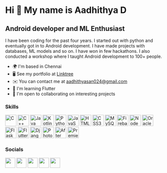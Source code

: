 Hi 👋 My name is Aadhithya D
============================

Android developer and ML Enthusiast
-----------------------------------

I have been coding for the past four years. I started out with python and eventually got in to Android development. I have made projects with databases, ML models and so on. I have won in few hackathons. I also conducted a workshop where I taught Android development to 100+ people.

* 🌍  I'm based in Chennai
* 🖥️  See my portfolio at [Linktree](http://inktr.ee/aadhithya.d)
* ✉️  You can contact me at [aadhithyasan024@gmail.com](mailto:aadhithyasan024@gmail.com)
* 🧠  I'm learning Flutter
* 🤝  I'm open to collaborating on interesting projects

### Skills


<p align="left">
<a href="https://justpaste.it/redirect/bmv39/https%3A%2F%2Fdocs.microsoft.com%2Fen-us%2Fcpp%2F%3Fview%3Dmsvc-170" target="_blank" rel="nofollow"><img src="https://raw.githubusercontent.com/danielcranney/readme-generator/main/public/icons/skills/c-colored.svg" width="36" height="36" alt="C" /></a>
<a href="https://justpaste.it/redirect/bmv39/https%3A%2F%2Fdocs.microsoft.com%2Fen-us%2Fcpp%2F%3Fview%3Dmsvc-170" target="_blank" rel="nofollow"><img src="https://raw.githubusercontent.com/danielcranney/readme-generator/main/public/icons/skills/cplusplus-colored.svg" width="36" height="36" alt="C++" /></a>
<a href="https://justpaste.it/redirect/bmv39/https%3A%2F%2Fwww.oracle.com%2Fjava%2F" target="_blank" rel="nofollow"><img src="https://raw.githubusercontent.com/danielcranney/readme-generator/main/public/icons/skills/java-colored.svg" width="36" height="36" alt="Java" /></a>
<a href="https://justpaste.it/redirect/bmv39/https%3A%2F%2Fkotlinlang.org%2F" target="_blank" rel="nofollow"><img src="https://raw.githubusercontent.com/danielcranney/readme-generator/main/public/icons/skills/kotlin-colored.svg" width="36" height="36" alt="Kotlin" /></a>
<a href="https://justpaste.it/redirect/bmv39/https%3A%2F%2Fwww.python.org%2F" target="_blank" rel="nofollow"><img src="https://raw.githubusercontent.com/danielcranney/readme-generator/main/public/icons/skills/python-colored.svg" width="36" height="36" alt="Python" /></a>
<a href="https://justpaste.it/redirect/bmv39/https%3A%2F%2Fdeveloper.mozilla.org%2Fen-US%2Fdocs%2FWeb%2FJavaScript" target="_blank" rel="nofollow"><img src="https://raw.githubusercontent.com/danielcranney/readme-generator/main/public/icons/skills/javascript-colored.svg" width="36" height="36" alt="JavaScript" /></a>
<a href="https://justpaste.it/redirect/bmv39/https%3A%2F%2Fdeveloper.mozilla.org%2Fen-US%2Fdocs%2FGlossary%2FHTML5" target="_blank" rel="nofollow"><img src="https://raw.githubusercontent.com/danielcranney/readme-generator/main/public/icons/skills/html5-colored.svg" width="36" height="36" alt="HTML5" /></a>
<a href="https://justpaste.it/redirect/bmv39/https%3A%2F%2Fwww.w3.org%2FTR%2FCSS%2F%23css" target="_blank" rel="nofollow"><img src="https://raw.githubusercontent.com/danielcranney/readme-generator/main/public/icons/skills/css3-colored.svg" width="36" height="36" alt="CSS3" /></a>
<a href="https://justpaste.it/redirect/bmv39/https%3A%2F%2Fwww.mysql.com%2F" target="_blank" rel="nofollow"><img src="https://raw.githubusercontent.com/danielcranney/readme-generator/main/public/icons/skills/mysql-colored.svg" width="36" height="36" alt="MySQL" /></a>
<a href="https://justpaste.it/redirect/bmv39/https%3A%2F%2Ffirebase.google.com%2F" target="_blank" rel="nofollow"><img src="https://raw.githubusercontent.com/danielcranney/readme-generator/main/public/icons/skills/firebase-colored.svg" width="36" height="36" alt="Firebase" /></a>
<a href="https://justpaste.it/redirect/bmv39/https%3A%2F%2Fnodejs.org%2Fen%2F" target="_blank" rel="nofollow"><img src="https://raw.githubusercontent.com/danielcranney/readme-generator/main/public/icons/skills/nodejs-colored.svg" width="36" height="36" alt="NodeJS" /></a>
<a href="https://justpaste.it/redirect/bmv39/https%3A%2F%2Fwww.oracle.com%2Fuk%2Findex.html" target="_blank" rel="nofollow"><img src="https://raw.githubusercontent.com/danielcranney/readme-generator/main/public/icons/skills/oracle-colored.svg" width="36" height="36" alt="Oracle" /></a>
<a href="https://justpaste.it/redirect/bmv39/https%3A%2F%2Fflask.palletsprojects.com%2Fen%2F2.0.x%2F" target="_blank" rel="nofollow"><img src="https://raw.githubusercontent.com/danielcranney/readme-generator/main/public/icons/skills/flask-colored-dark.svg" width="36" height="36" alt="Flask" /></a>
<a href="https://justpaste.it/redirect/bmv39/https%3A%2F%2Fflutter.dev%2F" target="_blank" rel="nofollow"><img src="https://raw.githubusercontent.com/danielcranney/readme-generator/main/public/icons/skills/flutter-colored.svg" width="36" height="36" alt="Flutter" /></a>
<a href="https://justpaste.it/redirect/bmv39/https%3A%2F%2Fwww.djangoproject.com%2F" target="_blank" rel="nofollow"><img src="https://raw.githubusercontent.com/danielcranney/readme-generator/main/public/icons/skills/django-colored-dark.svg" width="36" height="36" alt="Django" /></a>
<a href="https://justpaste.it/redirect/bmv39/https%3A%2F%2Fwww.adobe.com%2Fuk%2Fproducts%2Fphotoshop.html" target="_blank" rel="nofollow"><img src="https://raw.githubusercontent.com/danielcranney/readme-generator/main/public/icons/skills/photoshop-colored-dark.svg" width="36" height="36" alt="Photoshop" /></a>
<a href="https://justpaste.it/redirect/bmv39/https%3A%2F%2Fwww.adobe.com%2Fuk%2Fproducts%2Faftereffects.html" target="_blank" rel="nofollow"><img src="https://raw.githubusercontent.com/danielcranney/readme-generator/main/public/icons/skills/aftereffects-colored-dark.svg" width="36" height="36" alt="After Effects" /></a>
<a href="https://justpaste.it/redirect/bmv39/https%3A%2F%2Fwww.adobe.com%2Fuk%2Fproducts%2Fpremiere.html" target="_blank" rel="nofollow"><img src="https://raw.githubusercontent.com/danielcranney/readme-generator/main/public/icons/skills/premierepro-colored-dark.svg" width="36" height="36" alt="Premiere Pro" /></a>
</p>


### Socials

<p align="left"> <a href="https://justpaste.it/redirect/bmv39/https%3A%2F%2Fwww.github.com%2FAadhithya-D" target="_blank" rel="nofollow"><img src="https://raw.githubusercontent.com/danielcranney/readme-generator/main/public/icons/socials/github.svg" width="32" height="32" /></a> <a href="https://justpaste.it/redirect/bmv39/https%3A%2F%2Faadhisblog.hashnode.dev" target="_blank" rel="nofollow"><img src="https://raw.githubusercontent.com/danielcranney/readme-generator/main/public/icons/socials/hashnode.svg" width="32" height="32" /></a> <a href="https://justpaste.it/redirect/bmv39/http%3A%2F%2Fwww.instagram.com%2Faadhithya.d_" target="_blank" rel="nofollow"><img src="https://raw.githubusercontent.com/danielcranney/readme-generator/main/public/icons/socials/instagram.svg" width="32" height="32" /></a> <a href="https://justpaste.it/redirect/bmv39/https%3A%2F%2Fwww.linkedin.com%2Fin%2Faadhithya-d-983167218" target="_blank" rel="nofollow"><img src="https://raw.githubusercontent.com/danielcranney/readme-generator/main/public/icons/socials/linkedin.svg" width="32" height="32" /></a> <a href="https://justpaste.it/redirect/bmv39/https%3A%2F%2Fwww.twitter.com%2FAadhithya_D" target="_blank" rel="nofollow"><img src="https://raw.githubusercontent.com/danielcranney/readme-generator/main/public/icons/socials/twitter.svg" width="32" height="32" /></a></p>
